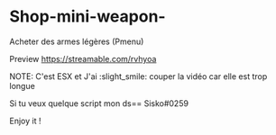 # Shop-mini-weapon-
Acheter des armes légères (Pmenu)

Preview https://streamable.com/rvhyoa










NOTE: C'est ESX et J'ai :slight_smile: couper la vidéo car elle est trop longue








Si tu veux quelque script mon ds== Sisko#0259





Enjoy it ! 
